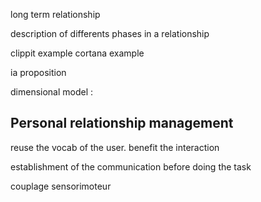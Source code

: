 
long term relationship

description of differents phases in a relationship

clippit example
cortana example

ia proposition

dimensional model : 

## Personal relationship management

reuse the vocab of the user. benefit the interaction

establishment of the communication before doing the task

couplage sensorimoteur

